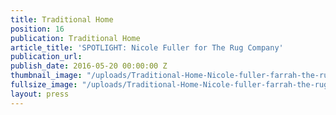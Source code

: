```yaml
---
title: Traditional Home
position: 16
publication: Traditional Home
article_title: 'SPOTLIGHT: Nicole Fuller for The Rug Company'
publication_url: 
publish_date: 2016-05-20 00:00:00 Z
thumbnail_image: "/uploads/Traditional-Home-Nicole-fuller-farrah-the-rug-company-LEFT.jpg"
fullsize_image: "/uploads/Traditional-Home-Nicole-fuller-farrah-the-rug-company-LEFT.jpg"
layout: press
---
```


